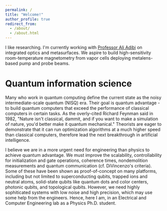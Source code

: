 ```yaml
---
permalink: /
title: "Welcome!"
author_profile: true
redirect_from: 
  - /about/
  - /about.html
---
```


I like researching. I'm currently working with [Professor Ali Adibi](https://sites.gatech.edu/ece-prg/people/adibi/) on integrated optics and metasurfaces. We aspire to build high-sensitivity room-temperature magnetometry from vapor cells deploying metalens-based pump and probe beams.

Quantum information science
======
Many who work in quantum computing define the current state as the noisy intermediate-scale quantum (NISQ) era. Their goal is quantum advantage - to build quantum computers that exceed the performance of classical computers in certain tasks. As the overly-cited Richard Feynman said in 1982, "Nature isn't classical, dammit, and if you want to make a simulation of nature, you'd better make it quantum mechanical." Theorists are eager to demonstrate that it can run optimization algorithms at a much higher speed than classical computers, therefore lead the next breakthrough in artificial intelligence.

I believe we are in a more urgent need for engineering than physics to achieve quantum advantage. We must improve the scalability, controllability for initialization and gate operations, coherence times, nondemolition measurements and quantum communication (cf. DiVincenzo's criteria). Some of these have been shown as proof-of-concept on many platforms, including but not limited to superconducting qubits, trapped ions and neutral atoms, solid-state qubits like quantum dots and color centers, photonic qubits, and topological qubits. However, we need highly sophiticated systems with low noise and high precision, which may use some help from the engineers. Hence, here I am, in an Electrical and Computer Engineering lab as a Physics Ph.D. student.


<!-- **Markdown generator** -->
